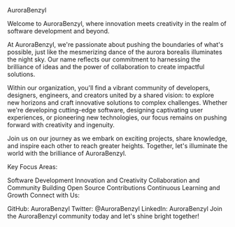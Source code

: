 AuroraBenzyl

Welcome to AuroraBenzyl, where innovation meets creativity in the realm of software development and beyond.

At AuroraBenzyl, we're passionate about pushing the boundaries of what's possible, just like the mesmerizing dance of the aurora borealis illuminates the night sky. Our name reflects our commitment to harnessing the brilliance of ideas and the power of collaboration to create impactful solutions.

Within our organization, you'll find a vibrant community of developers, designers, engineers, and creators united by a shared vision: to explore new horizons and craft innovative solutions to complex challenges. Whether we're developing cutting-edge software, designing captivating user experiences, or pioneering new technologies, our focus remains on pushing forward with creativity and ingenuity.

Join us on our journey as we embark on exciting projects, share knowledge, and inspire each other to reach greater heights. Together, let's illuminate the world with the brilliance of AuroraBenzyl.

Key Focus Areas:

Software Development
Innovation and Creativity
Collaboration and Community Building
Open Source Contributions
Continuous Learning and Growth
Connect with Us:

GitHub: AuroraBenzyl
Twitter: @AuroraBenzyl
LinkedIn: AuroraBenzyl
Join the AuroraBenzyl community today and let's shine bright together!
